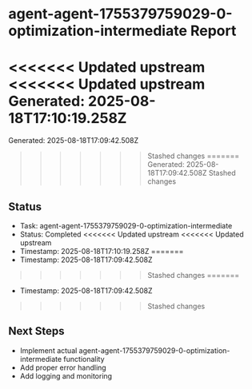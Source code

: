 # agent-agent-1755379759029-0-optimization-intermediate Report

<<<<<<< Updated upstream
<<<<<<< Updated upstream
Generated: 2025-08-18T17:10:19.258Z
=======
Generated: 2025-08-18T17:09:42.508Z
>>>>>>> Stashed changes
=======
Generated: 2025-08-18T17:09:42.508Z
>>>>>>> Stashed changes

## Status
- Task: agent-agent-1755379759029-0-optimization-intermediate
- Status: Completed
<<<<<<< Updated upstream
<<<<<<< Updated upstream
- Timestamp: 2025-08-18T17:10:19.258Z
=======
- Timestamp: 2025-08-18T17:09:42.508Z
>>>>>>> Stashed changes
=======
- Timestamp: 2025-08-18T17:09:42.508Z
>>>>>>> Stashed changes

## Next Steps
- Implement actual agent-agent-1755379759029-0-optimization-intermediate functionality
- Add proper error handling
- Add logging and monitoring
